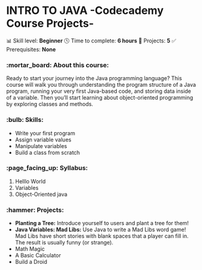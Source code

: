 <h1>INTRO TO JAVA -Codecademy Course Projects-</h1>

:bar_chart: Skill level: <b>Beginner</b>
:clock4: Time to complete: <b>6 hours</b>
:wrench: Projects: <b>5</b>
:white_check_mark: Prerequisites: <b>None</b>
<br>
<h3>:mortar_board: About this course:</h3>
Ready to start your journey into the Java programming language? This course will walk you through understanding the program structure of a Java program, running your very first Java-based code, and storing data inside of a variable. Then you’ll start learning about object-oriented programming by exploring classes and methods.
<br>
<h3>:bulb: Skills:</h3>
<ul>
  <li>Write your first program</li>
  <li>Assign variable values</li>
  <li>Manipulate variables</li>
  <li>Build a class from scratch</li>
</ul>
<h3>:page_facing_up: Syllabus:</h3>
<ol>
  <li>Helllo World</li>
  <li>Variables</li>
  <li>Object-Oriented java</li>
  </ol>
  <h3>:hammer: Projects:</h3>
<ul>
  <li><b>Planting a Tree:</b> Introduce yourself to users and plant a tree for them!</li>
  <li><b>Java Variables: Mad Libs:</b> Use Java to write a Mad Libs word game! Mad Libs have short stories with blank spaces that a player can fill in. The result is usually funny (or strange).</li>
  <li>Math Magic</li>
  <li>A Basic Calculator</li>
  <li>Build a Droid</li>
</ul>
 
